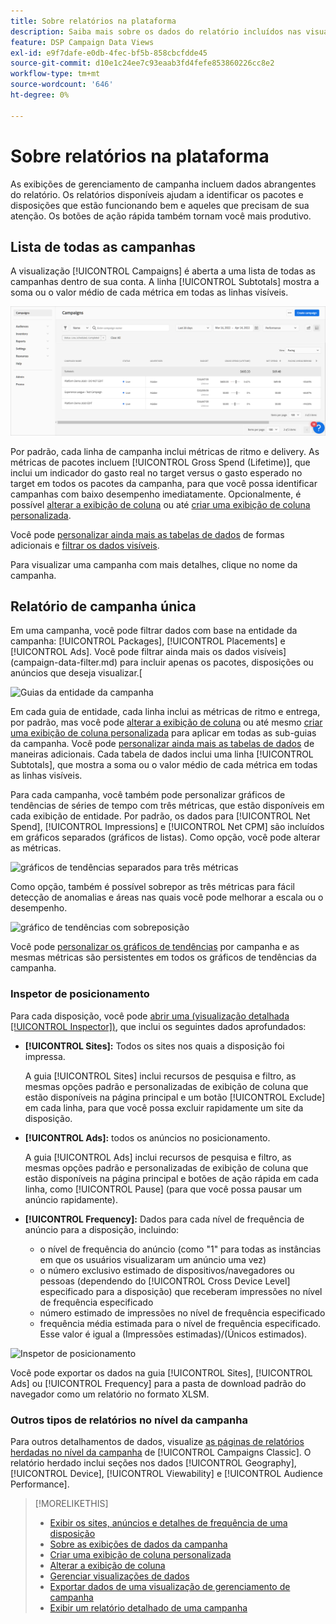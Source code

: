 ```yaml
---
title: Sobre relatórios na plataforma
description: Saiba mais sobre os dados do relatório incluídos nas visualizações de gerenciamento de campanha.
feature: DSP Campaign Data Views
exl-id: e9f7dafe-e0db-4fec-bf5b-858cbcfdde45
source-git-commit: d10e1c24ee7c93eaab3fd4fefe853860226cc8e2
workflow-type: tm+mt
source-wordcount: '646'
ht-degree: 0%

---
```


# Sobre relatórios na plataforma

<!-- rename "About Performance Reports in Campaign Management Views?" -->
As exibições de gerenciamento de campanha incluem dados abrangentes do relatório. Os relatórios disponíveis ajudam a identificar os pacotes e disposições que estão funcionando bem e aqueles que precisam de sua atenção. Os botões de ação rápida também tornam você mais produtivo.

## Lista de todas as campanhas

A visualização [!UICONTROL Campaigns] é aberta a uma lista de todas as campanhas dentro de sua conta. A linha [!UICONTROL Subtotals] mostra a soma ou o valor médio de cada métrica em todas as linhas visíveis.

![Lista de campanhas](/help/dsp/assets/campaigns-list.png)

Por padrão, cada linha de campanha inclui métricas de ritmo e delivery. As métricas de pacotes incluem [!UICONTROL Gross Spend (Lifetime)], que inclui um indicador do gasto real no target versus o gasto esperado no target em todos os pacotes da campanha, para que você possa identificar campanhas com baixo desempenho imediatamente. Opcionalmente, é possível [alterar a exibição de coluna](column-view-change.md) ou até [criar uma exibição de coluna personalizada](column-view-create.md).

Você pode [personalizar ainda mais as tabelas de dados](campaign-data-views-about.md) de formas adicionais e [filtrar os dados visíveis](campaign-data-filter.md).

Para visualizar uma campanha com mais detalhes, clique no nome da campanha.

## Relatório de campanha única

Em uma campanha, você pode filtrar dados com base na entidade da campanha: [!UICONTROL Packages], [!UICONTROL Placements] e [!UICONTROL Ads]. Você pode filtrar ainda mais os dados visíveis](campaign-data-filter.md) para incluir apenas os pacotes, disposições ou anúncios que deseja visualizar.[

![Guias da entidade da campanha](/help/dsp/assets/campaign-subtabs.png)

Em cada guia de entidade, cada linha inclui as métricas de ritmo e entrega, por padrão, mas você pode [alterar a exibição de coluna](column-view-change.md) ou até mesmo [criar uma exibição de coluna personalizada](column-view-create.md) para aplicar em todas as sub-guias da campanha. Você pode [personalizar ainda mais as tabelas de dados](campaign-data-views-about.md) de maneiras adicionais. Cada tabela de dados inclui uma linha [!UICONTROL Subtotals], que mostra a soma ou o valor médio de cada métrica em todas as linhas visíveis.

Para cada campanha, você também pode personalizar gráficos de tendências de séries de tempo com três métricas, que estão disponíveis em cada exibição de entidade. Por padrão, os dados para [!UICONTROL Net Spend], [!UICONTROL Impressions] e [!UICONTROL Net CPM] são incluídos em gráficos separados (gráficos de listas). Como opção, você pode alterar as métricas.

![gráficos de tendências separados para três métricas](/help/dsp/assets/trend-chart-separate.png)

Como opção, também é possível sobrepor as três métricas para fácil detecção de anomalias e áreas nas quais você pode melhorar a escala ou o desempenho.

![gráfico de tendências com sobreposição](/help/dsp/assets/trend-chart.png)

Você pode [personalizar os gráficos de tendências](campaign-data-visualization-manage.md) por campanha e as mesmas métricas são persistentes em todos os gráficos de tendências da campanha.

### Inspetor de posicionamento

Para cada disposição, você pode [abrir uma (visualização detalhada [!UICONTROL Inspector])](placement-details-view.md), que inclui os seguintes dados aprofundados:

* **[!UICONTROL Sites]:** Todos os sites nos quais a disposição foi impressa.

   A guia [!UICONTROL Sites] inclui recursos de pesquisa e filtro, as mesmas opções padrão e personalizadas de exibição de coluna que estão disponíveis na página principal e um botão [!UICONTROL Exclude] em cada linha, para que você possa excluir rapidamente um site da disposição.

* **[!UICONTROL Ads]:** todos os anúncios no posicionamento.

   A guia [!UICONTROL Ads] inclui recursos de pesquisa e filtro, as mesmas opções padrão e personalizadas de exibição de coluna que estão disponíveis na página principal e botões de ação rápida em cada linha, como [!UICONTROL Pause] (para que você possa pausar um anúncio rapidamente).

* **[!UICONTROL Frequency]:** Dados para cada nível de frequência de anúncio para a disposição, incluindo:
   * o nível de frequência do anúncio (como &quot;1&quot; para todas as instâncias em que os usuários visualizaram um anúncio uma vez)
   * o número exclusivo estimado de dispositivos/navegadores ou pessoas (dependendo do [!UICONTROL Cross Device Level] especificado para a disposição) que receberam impressões no nível de frequência especificado
   * número estimado de impressões no nível de frequência especificado
   * frequência média estimada para o nível de frequência especificado. Esse valor é igual a (Impressões estimadas)/(Únicos estimados).

![Inspetor de posicionamento](/help/dsp/assets/placement-inspector-sites.png)

Você pode exportar os dados na guia [!UICONTROL Sites], [!UICONTROL Ads] ou [!UICONTROL Frequency] para a pasta de download padrão do navegador como um relatório no formato XLSM.

### Outros tipos de relatórios no nível da campanha

Para outros detalhamentos de dados, visualize [as páginas de relatórios herdadas no nível da campanha](/help/dsp/campaign-management/campaigns/campaign-view-report.md) de [!UICONTROL Campaigns Classic]. O relatório herdado inclui seções nos dados [!UICONTROL Geography], [!UICONTROL Device], [!UICONTROL Viewability] e [!UICONTROL Audience Performance].

>[!MORELIKETHIS]
>
>* [Exibir os sites, anúncios e detalhes de frequência de uma disposição](placement-details-view.md)
>* [Sobre as exibições de dados da campanha](campaign-data-views-about.md)
>* [Criar uma exibição de coluna personalizada](column-view-create.md)
>* [Alterar a exibição de coluna](column-view-change.md)
>* [Gerenciar visualizações de dados](campaign-data-visualization-manage.md)
>* [Exportar dados de uma visualização de gerenciamento de campanha](campaign-export-data.md)
>* [Exibir um relatório detalhado de uma campanha](/help/dsp/campaign-management/campaigns/campaign-view-report.md)

